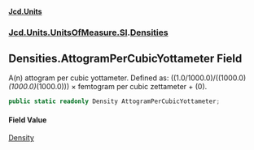 #### [Jcd.Units](index.md 'index')
### [Jcd.Units.UnitsOfMeasure.SI](Jcd.Units.UnitsOfMeasure.SI.md 'Jcd.Units.UnitsOfMeasure.SI').[Densities](Densities.md 'Jcd.Units.UnitsOfMeasure.SI.Densities')

## Densities.AttogramPerCubicYottameter Field

A(n) attogram per cubic yottameter. Defined as: ((1.0/1000.0)/((1000.0)*(1000.0)*(1000.0))) × femtogram per cubic zettameter + (0).

```csharp
public static readonly Density AttogramPerCubicYottameter;
```

#### Field Value
[Density](Density.md 'Jcd.Units.UnitTypes.Density')